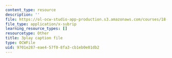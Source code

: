 ```yaml
---
content_type: resource
description: ''
file: https://ol-ocw-studio-app-production.s3.amazonaws.com/courses/18-03sc-differential-equations-fall-2011/9701e287eae457f08fa3cb1eb0e01db2_fkGAF5jHjdY.vtt
file_type: application/x-subrip
learning_resource_types: []
resourcetype: Other
title: 3play caption file
type: OCWFile
uid: 9701e287-eae4-57f0-8fa3-cb1eb0e01db2
---
```

